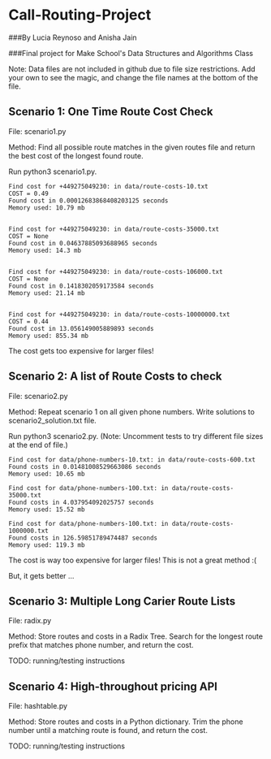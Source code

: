 # Call-Routing-Project
###By Lucia Reynoso and Anisha Jain 

###Final project for Make School's Data Structures and Algorithms Class


Note: Data files are not included in github due to file size restrictions. Add your own to see the magic, and change the file names at the bottom of the file.

## Scenario 1: One Time Route Cost Check
File: scenario1.py

Method: Find all possible route matches in the given routes file and return the best cost of the longest found route.

Run python3 scenario1.py. 

```
Find cost for +449275049230: in data/route-costs-10.txt
COST = 0.49
Found cost in 0.00012683868408203125 seconds
Memory used: 10.79 mb


Find cost for +449275049230: in data/route-costs-35000.txt
COST = None
Found cost in 0.04637885093688965 seconds
Memory used: 14.3 mb


Find cost for +449275049230: in data/route-costs-106000.txt
COST = None
Found cost in 0.1418302059173584 seconds
Memory used: 21.14 mb


Find cost for +449275049230: in data/route-costs-10000000.txt
COST = 0.44
Found cost in 13.056149005889893 seconds
Memory used: 855.34 mb
```

The cost gets too expensive for larger files!

## Scenario 2: A list of Route Costs to check
File: scenario2.py

Method: Repeat scenario 1 on all given phone numbers. Write solutions to scenario2_solution.txt file.

Run python3 scenario2.py. (Note: Uncomment tests to try different file sizes at the end of file.)

```
Find cost for data/phone-numbers-10.txt: in data/route-costs-600.txt
Found costs in 0.01481008529663086 seconds
Memory used: 10.65 mb

Find cost for data/phone-numbers-100.txt: in data/route-costs-35000.txt
Found costs in 4.037954092025757 seconds
Memory used: 15.52 mb

Find cost for data/phone-numbers-100.txt: in data/route-costs-1000000.txt
Found costs in 126.59851789474487 seconds
Memory used: 119.3 mb

```
The cost is way too expensive for larger files! This is not a great method :(

But, it gets better ...

## Scenario 3: Multiple Long Carier Route Lists
File: radix.py

Method: Store routes and costs in a Radix Tree. Search for the longest route prefix that matches phone number, and return the cost.

TODO: running/testing instructions



## Scenario 4: High-throughout pricing API
File: hashtable.py

Method: Store routes and costs in a Python dictionary. Trim the phone number until a matching route is found, and return the cost.

TODO: running/testing instructions